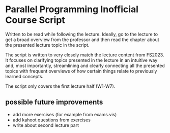 # Parallel Programming Inofficial Course Script
Written to be read while following the lecture. Ideally, go to the lecture to get a broad overview from the professor and then read the chapter about the presented lecture topic in the script.

The script is written to very closely match the lecture content from FS2023. It focuses on clarifying topics presented in the lecture in an intuitive way and, most importantly, streamlining and clearly connecting all the presented topics with frequent overviews of how certain things relate to previously learned concepts.

The script only covers the first lecture half (W1-W7). 

## possible future improvements
- add more exercises (for example from exams.vis)
- add kahoot questions from exercises
- write about second lecture part
